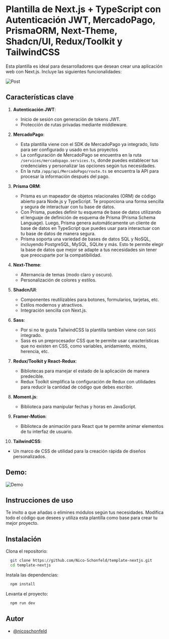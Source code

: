 # Plantilla de Next.js + TypeScript con Autenticación JWT, MercadoPago, PrismaORM, Next-Theme, Shadcn/UI, Redux/Toolkit y TailwindCSS

Esta plantilla es ideal para desarrolladores que desean crear una aplicación web con Next.js. Incluye las siguientes funcionalidades:

![Post](https://template-nextjs-v1.vercel.app/assets/photos/photo-template-nextjs.png)

## Características clave

1. **Autenticación JWT**:

   - Inicio de sesión con generación de tokens JWT.
   - Protección de rutas privadas mediante middleware.

2. **MercadoPago**:

   - Esta plantilla viene con el SDK de MercadoPago ya integrado, listo para ser configurado y usado en tus proyectos
   - La configuración de MercadoPago se encuentra en la ruta `/services/mercadopago.services.ts`, donde puedes establecer tus credenciales y personalizar las opciones según tus necesidades.
   - En la ruta `/app/api/MercadoPago/route.ts` se encuentra la API para procesar la información después del pago.

3. **Prisma ORM**:

   - Prisma es un mapeador de objetos relacionales (ORM) de código abierto para Node.js y TypeScript. Te proporciona una forma sencilla y segura de interactuar con tu base de datos.
   - Con Prisma, puedes definir tu esquema de base de datos utilizando el lenguaje de definición de esquema de Prisma (Prisma Schema Language). Luego, Prisma genera automáticamente un cliente de base de datos en TypeScript que puedes usar para interactuar con tu base de datos de manera segura.
   - Prisma soporta una variedad de bases de datos SQL y NoSQL, incluyendo PostgreSQL, MySQL, SQLite y más. Esto te permite elegir la base de datos que mejor se adapte a tus necesidades sin tener que preocuparte por la compatibilidad.

4. **Next-Theme**:

   - Alternancia de temas (modo claro y oscuro).
   - Personalización de colores y estilos.

5. **Shadcn/UI**:

   - Componentes reutilizables para botones, formularios, tarjetas, etc.
   - Estilos modernos y atractivos.
   - Integración sencilla con Next.js.

6. **Sass**:

   - Por si no te gusta TailwindCSS la plantilla tambien viene con `SASS` integrado.
   - Sass es un preprocesador CSS que te permite usar características que no existen en CSS, como variables, anidamiento, mixins, herencia, etc.

7. **Redux/Toolkit y React-Redux**:

   - Bibliotecas para manejar el estado de la aplicación de manera predecible.
   - Redux Toolkit simplifica la configuración de Redux con utilidades para reducir la cantidad de código que debes escribir.

8. **Moment.js**:

   - Biblioteca para manipular fechas y horas en JavaScript.

9. **Framer-Motion**:

   - Biblioteca de animación para React que te permite animar elementos de tu interfaz de usuario.

10. **TailwindCSS**:

- Un marco de CSS de utilidad para la creación rápida de diseños personalizados.

## Demo:

![Demo](https://template-nextjs-v1.vercel.app/assets/photos/demo-next-white.png)

## Instrucciones de uso

Te invito a que añadas o elimines módulos según tus necesidades. Modifica todo el código que desees y utiliza esta plantilla como base para crear tu mejor proyecto.

## Instalación

Clona el repositorio:

```bash
  git clone https://github.com/Nico-Schonfeld/template-nextjs.git
  cd template-nextjs
```

Instala las dependencias:

```bash
  npm install
```

Levanta el proyecto:

```bash
  npm run dev
```

## Autor

- [@nicoschonfeld](https://nicoschonfeld.vercel.app/)
